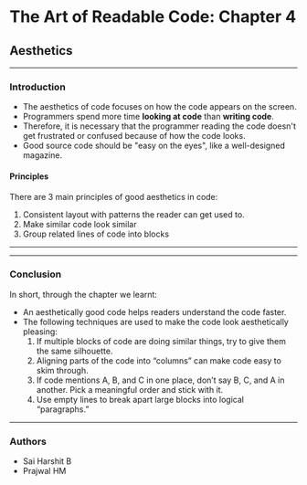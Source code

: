 # The Art of Readable Code: Chapter 4
## Aesthetics
---
### Introduction
- The aesthetics of code focuses on how the code appears on the screen.
- Programmers spend more time **looking at code** than **writing code**.
- Therefore, it is necessary that the programmer reading the code doesn't get frustrated or confused because of how the code looks.
- Good source code should be "easy on the eyes", like a well-designed magazine.

#### Principles

There are 3 main principles of good aesthetics in code:
1. Consistent layout with patterns the reader can get used to.
2. Make similar code look similar
3. Group related lines of code into blocks
---

---
### Conclusion
In short, through the chapter we learnt: 
- An aesthetically good code helps readers understand the code faster.
- The following techniques are used to make the code look aesthetically pleasing:
    1. If multiple blocks of code are doing similar things, try to give them the same silhouette.
    2. Aligning parts of the code into “columns” can make code easy to skim through.
    3. If code mentions A, B, and C in one place, don’t say B, C, and A in another. Pick a
       meaningful order and stick with it.
    4. Use empty lines to break apart large blocks into logical “paragraphs.”
---
### Authors
- Sai Harshit B
- Prajwal HM